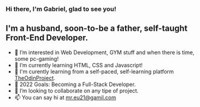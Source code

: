 ### Hi there, I'm Gabriel, glad to see you!

## I'm a husband, soon-to-be a father, self-taught Front-End Developer.
- 👀 I’m interested in Web Development, GYM stuff and when there is time, some pc-gaming!
- 🌱 I’m currently learning HTML, CSS and Javascript!
- 🔭 I'm curently learning from a self-paced, self-learning platform <a href="https://www.theodinproject.com/">TheOdinProject</a>.
- 🥅 2022 Goals: Becoming a Full-Stack Developer.
- 💞️ I’m looking to collaborate on any tipe of project.
- 📫 You can say hi at mr.eu21@gamil.com 









<!---
mihai-gabriel1/mihai-gabriel1 is a ✨ special ✨ repository because its `README.md` (this file) appears on your GitHub profile.
You can click the Preview link to take a look at your changes.
--->

